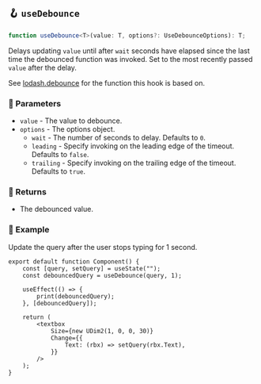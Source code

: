 ## 🪝 `useDebounce`

```ts
function useDebounce<T>(value: T, options?: UseDebounceOptions): T;
```

Delays updating `value` until after `wait` seconds have elapsed since the last time the debounced function was invoked. Set to the most recently passed `value` after the delay.

See [lodash.debounce](https://lodash.com/docs/4.17.15#debounce) for the function this hook is based on.

### 📕 Parameters

-   `value` - The value to debounce.
-   `options` - The options object.
    -   `wait` - The number of seconds to delay. Defaults to `0`.
    -   `leading` - Specify invoking on the leading edge of the timeout. Defaults to `false`.
    -   `trailing` - Specify invoking on the trailing edge of the timeout. Defaults to `true`.

### 📗 Returns

-   The debounced value.

### 📘 Example

Update the query after the user stops typing for 1 second.

```tsx
export default function Component() {
	const [query, setQuery] = useState("");
	const debouncedQuery = useDebounce(query, 1);

	useEffect(() => {
		print(debouncedQuery);
	}, [debouncedQuery]);

	return (
		<textbox
			Size={new UDim2(1, 0, 0, 30)}
			Change={{
				Text: (rbx) => setQuery(rbx.Text),
			}}
		/>
	);
}
```
